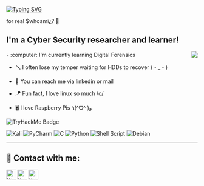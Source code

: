 [![Typing SVG](https://readme-typing-svg.demolab.com?font=IBM&size=23&pause=1700&color=19E96A&background=122ABB00&multiline=true&random=false&width=500&height=80&lines=Hello+There!+(・ε・)ノ+I'm+Burak+;a.k.a+Burockoly)](https://git.io/typing-svg)


for real $whoami¿? :owl:


## I'm a Cyber Security researcher and learner!
<img align="right" src="https://github.com/raghavk16/raghavk16/blob/master/coderman.gif" />
- :computer: I'm currently learning Digital Forensics
  
- :screwdriver: I often lose my temper waiting for HDDs to recover (・_・)

- :file_folder: You can reach me via linkedin or mail
  
- :kite: Fun fact, I love linux so much  \o/
  
- :desktop_computer: I love Raspberry Pis ٩(^ᗜ^ )و


![TryHackMe Badge](https://tryhackme-badges.s3.amazonaws.com/Burockoly.png)




![Kali](https://img.shields.io/badge/Kali-268BEE?style=for-the-badge&logo=kalilinux&logoColor=white)
![PyCharm](https://img.shields.io/badge/pycharm-143?style=for-the-badge&logo=pycharm&logoColor=black&color=black&labelColor=green)
![C](https://img.shields.io/badge/c-%2300599C.svg?style=for-the-badge&logo=c&logoColor=white)
![Python](https://img.shields.io/badge/python-3670A0?style=for-the-badge&logo=python&logoColor=ffdd54)
![Shell Script](https://img.shields.io/badge/shell_script-%23121011.svg?style=for-the-badge&logo=gnu-bash&logoColor=white)
![Debian](https://img.shields.io/badge/Debian-D70A53?style=for-the-badge&logo=debian&logoColor=white)

---

<h2> 🤳 Contact with me:</h2>

[<img align="left" alt="Burockoly | LinkedIn" width="26px" src="https://cdn.jsdelivr.net/npm/simple-icons@v3/icons/linkedin.svg" />][linkedin]
[<img align="left" alt="Burockoly | TryHackMe" width="26px" src="https://cdn.jsdelivr.net/npm/simple-icons@11.1.0/icons/tryhackme.svg" />][tryhackme]
[<img align="left" alt="Burockoly | TryHackMe" width="26px" src="https://cdn.jsdelivr.net/npm/simple-icons@11.1.0/icons/threads.svg" />][threads]

<!--
**Burockoly/burockoly** is a ✨ _special_ ✨ repository because its `README.md` (this file) appears on your GitHub profile.

Here are some ideas to get you started:

- 🔭 I’m currently working on ...
- 🌱 I’m currently learning ...
- 👯 I’m looking to collaborate on ...
- 🤔 I’m looking for help with ...
- 💬 Ask me about ...
- 📫 How to reach me: ...
- 😄 Pronouns: ...
- ⚡ Fun fact: ...
## Description
At the age of 12, I recovered my first HDD with the first computer I assembled. Since then I'm in love with hardware.
Than I met with Cyber Security, now I love them both. :)

-->

[linkedin]: https://www.linkedin.com/in/Burockoly/
[tryhackme]: https://tryhackme.com/p/burockoly
[threads]: https://www.threads.net/@l.burock.l
